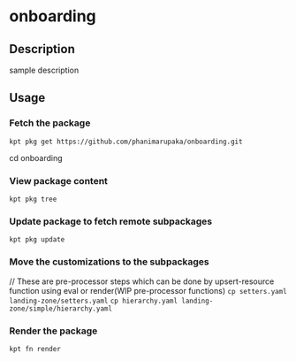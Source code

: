 # onboarding

## Description
sample description

## Usage

### Fetch the package
`kpt pkg get https://github.com/phanimarupaka/onboarding.git`

cd onboarding

### View package content
`kpt pkg tree`

### Update package to fetch remote subpackages
`kpt pkg update`

### Move the customizations to the subpackages
// These are pre-processor steps which can be done by upsert-resource function using eval or render(WIP pre-processor functions)
`cp setters.yaml landing-zone/setters.yaml`
`cp hierarchy.yaml landing-zone/simple/hierarchy.yaml`

### Render the package
`kpt fn render`
